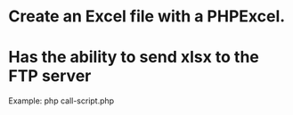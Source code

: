 # Create an Excel file with a PHPExcel.
# Has the ability to send xlsx to the FTP server

Example:
  php call-script.php
 
